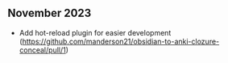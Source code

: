 ## November 2023

- Add hot-reload plugin for easier development (https://github.com/manderson21/obsidian-to-anki-clozure-conceal/pull/1)


